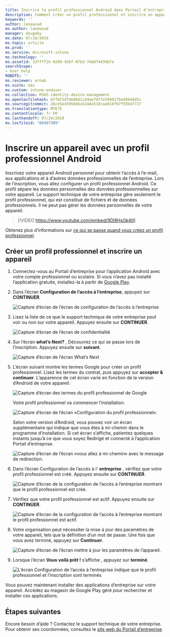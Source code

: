 ```yaml
---
title: Inscrire le profil professionnel Android dans Portail d’entreprise Intune | Microsoft Docs
description: Comment créer un profil professionnel et inscrire un appareil dans Portail d’entreprise Intune.
keywords: ''
author: lenewsad
ms.author: lanewsad
manager: dougeby
ms.date: 07/18/2019
ms.topic: article
ms.prod: ''
ms.service: microsoft-intune
ms.technology: ''
ms.assetid: 33ffff16-0280-43bf-87b3-74ddf4439bfa
searchScope:
- User help
ROBOTS: ''
ms.reviewer: arnab
ms.suite: ems
ms.custom: intune-enduser
ms.collection: M365-identity-device-management
ms.openlocfilehash: bff8f2d74b06d1cd4ee7dffe594917b4d0946d5c
ms.sourcegitcommit: 2bce5e43956b6a5244a518caa618f97f93b4f727
ms.translationtype: MTE75
ms.contentlocale: fr-FR
ms.lasthandoff: 07/24/2019
ms.locfileid: "68467309"
---
```

# <a name="enroll-device-with-android-work-profile"></a>Inscrire un appareil avec un profil professionnel Android

Inscrivez votre appareil Android personnel pour obtenir l’accès à l’e-mail, aux applications et à d’autres données professionnelles de l’entreprise. Lors de l’inscription, vous allez configurer un profil professionnel Android. Ce profil sépare les données personnelles des données professionnelles sur votre appareil. Le support technique de votre entreprise gère seulement le profil professionnel, qui est constitué de fichiers et de données professionnels. Il ne peut pas gérer les données personnelles de votre appareil.
</br>
> [!VIDEO https://www.youtube.com/embed/9Dl8HsGk4tI]

Obtenez plus d’informations sur [ce qui se passe quand vous créez un profil professionnel](what-happens-when-you-create-a-work-profile-android.md).

## <a name="create-work-profile-and-enroll-device"></a>Créer un profil professionnel et inscrire un appareil

1. Connectez-vous au Portail d’entreprise pour l’application Android avec votre compte professionnel ou scolaire. Si vous n’avez pas installé l’application gratuite, installez-la à partir de [Google Play](https://play.google.com/store/apps/details?id=com.microsoft.windowsintune.companyportal).  

2. Dans l’écran **Configuration de l’accès à l’entreprise**, appuyez sur **CONTINUER**.  

    ![Capture d’écran de l’écran de configuration de l’accès à l’entreprise](./media/android-wp-02-1908.png)  

3. Lisez la liste de ce que le support technique de votre entreprise peut voir ou non sur votre appareil. Appuyez ensuite sur **CONTINUER**.   

    ![Capture d’écran de l’écran de confidentialité](./media/android-wp-03-1908.png)  

4. Sur l’écran **what’s Next?** , Découvrez ce qui se passe lors de l’inscription. Appuyez ensuite sur **suivant**.  

    ![Capture d’écran de l’écran What’s Next](./media/android-wp-04-1908.png)

5. L’écran suivant montre les termes Google pour créer un profil professionnel. Lisez les termes du contrat, puis appuyez sur **accepter &AMP; continuer**. L’apparence de cet écran varie en fonction de la version d’Android de votre appareil. 

    ![Capture d’écran des termes du profil professionnel de Google](./media/android-wp-05-1908.png)  

    Votre profil professionnel va commencer l’installation. 

     ![Capture d’écran de l’écran «Configuration du profil professionnel».](./media/android-wp-05a-1908.png) 

     Selon votre version d’Android, vous pouvez voir un écran supplémentaire qui indique que vous êtes à mi-chemin dans le programme d’installation. Si cet écran s’affiche, patientez quelques instants jusqu’à ce que vous soyez Redirigé et connecté à l’application Portail d’entreprise.  

     ![Capture d’écran de l’écran «vous allez à mi-chemin» avec le message de redirection.](./media/android-wp-05b-1908.png) 

6. Dans l’écran Configuration de l’accès à l' **entreprise** , vérifiez que votre profil professionnel est créé. Appuyez ensuite sur **CONTINUER**.  

    ![Capture d’écran de la configuration de l’accès à l’entreprise montrant que le profil professionnel est créé.](./media/android-wp-06-1908.png)  

7. Vérifiez que votre profil professionnel est actif. Appuyez ensuite sur **CONTINUER**. 

    ![Capture d’écran de la configuration de l’accès à l’entreprise montrant le profil professionnel est actif.](./media/android-wp-07-1908.png)  

8. Votre organisation peut nécessiter la mise à jour des paramètres de votre appareil, tels que la définition d’un mot de passe. Une fois que vous avez terminé, appuyez sur **Continuer**.  

    ![Capture d’écran de l’écran mettre à jour les paramètres de l’appareil.](./media/android-wp-08-1908.png) 

9. Lorsque l’écran **Vous voilà prêt !** s’affiche , appuyez sur **terminé**.  

    ![L’écran Configuration de l’accès à l’entreprise indique que le profil professionnel et l’inscription sont terminés](./media/android-wp-09-1908.png)  


Vous pouvez maintenant installer des applications d’entreprise sur votre appareil. Accédez au magasin de Google Play géré pour rechercher et installer ces applications. 

## <a name="next-steps"></a>Étapes suivantes  

Encore besoin d’aide ? Contactez le support technique de votre entreprise. Pour obtenir ses coordonnées, consultez le [site web du Portail d’entreprise](https://go.microsoft.com/fwlink/?linkid=2010980).
